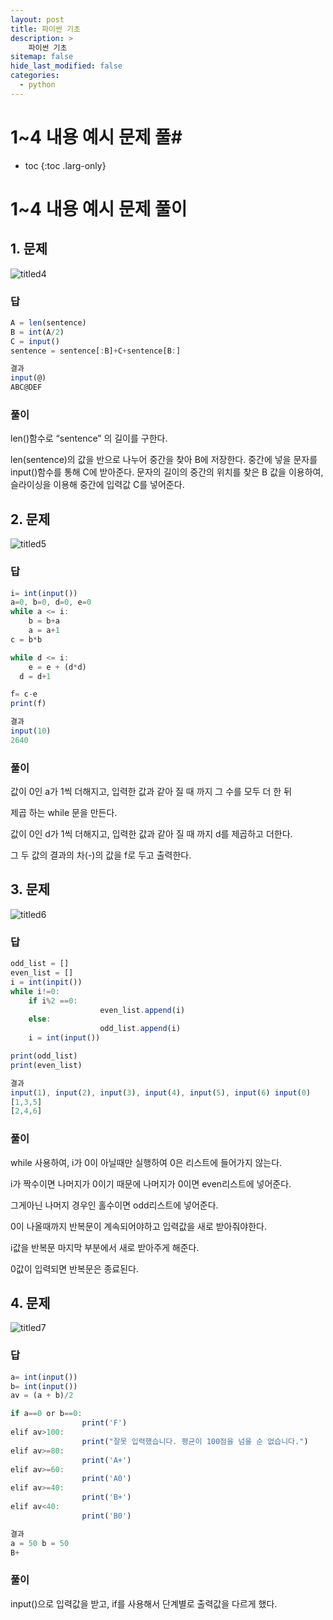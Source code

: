 ```yaml
---
layout: post
title: 파이썬 기초
description: >
    파이썬 기초
sitemap: false
hide_last_modified: false
categories:
  - python
---
```

# 1~4 내용 예시 문제 풀#

* toc
{:toc .larg-only}

# 1~4 내용 예시 문제 풀이

## 1. 문제

![titled4](/assets/img/python3/titled4.png)
### 답

```jsx
A = len(sentence)
B = int(A/2)
C = input()
sentence = sentence[:B]+C+sentence[B:]

결과
input(@)
ABC@DEF
```

### 풀이

len()함수로 “sentence” 의 길이를 구한다.

len(sentence)의 값을 반으로 나누어 중간을 찾아 B에 저장한다.
중간에 넣을 문자를 input()함수를 통해 C에 받아준다.
문자의 길이의 중간의 위치를 찾은 B 값을 이용하여, 슬라이싱을 이용해 중간에 입력값 C를 넣어준다.

## 2. 문제

![titled5](/assets/img/python3/titled5.png)
### 답

```jsx
i= int(input())
a=0, b=0, d=0, e=0
while a <= i:
	b = b+a
	a = a+1
c = b*b

while d <= i:
	e = e + (d*d)
  d = d+1

f= c-e
print(f)

결과
input(10)
2640
```

### 풀이

값이 0인 a가 1씩 더해지고, 입력한 값과 같아 질 때 까지 그 수를 모두 더 한 뒤

제곱 하는 while 문을 만든다.

값이 0인 d가 1씩 더해지고, 입력한 값과 같아 질 때 까지 d를 제곱하고 더한다.

그 두 값의 결과의 차(-)의 값을 f로 두고 출력한다.

## 3. 문제

![titled6](/assets/img/python3/titled6.png)
### 답

```jsx
odd_list = []
even_list = []
i = int(inpit())
while i!=0:
	if i%2 ==0:
					even_list.append(i)
	else:
					odd_list.append(i)
	i = int(input())

print(odd_list)
print(even_list)

결과
input(1), input(2), input(3), input(4), input(5), input(6) input(0)
[1,3,5]
[2,4,6]
```

### 풀이

while 사용하여, i가 0이 아닐때만 실행하여  0은 리스트에 들어가지 않는다.

i가 짝수이면 나머지가 0이기 때문에 나머지가 0이면 even리스트에 넣어준다.

그게아닌 나머지 경우인 홀수이면 odd리스트에 넣어준다.

0이 나올때까지 반복문이 계속되어야하고 입력값을 새로 받아줘야한다.

i값을 반복문 마지막 부분에서 새로 받아주게 해준다.

0값이 입력되면 반복문은 종료된다.

## 4. 문제

![titled7](/assets/img/python3/titled7.png)
### 답

```jsx
a= int(input())
b= int(input())
av = (a + b)/2

if a==0 or b==0:
				print('F')
elif av>100:
				print("잘못 입력했습니다. 평균이 100점을 넘을 순 없습니다.")
elif av>=80:
				print('A+')
elif av>=60:
				print('A0')
elif av>=40:
				print('B+')
elif av<40:
				print('B0')

결과
a = 50 b = 50
B+
```

### 풀이

input()으로 입력값을 받고,  if를 사용해서 단계별로 출력값을 다르게 했다.
